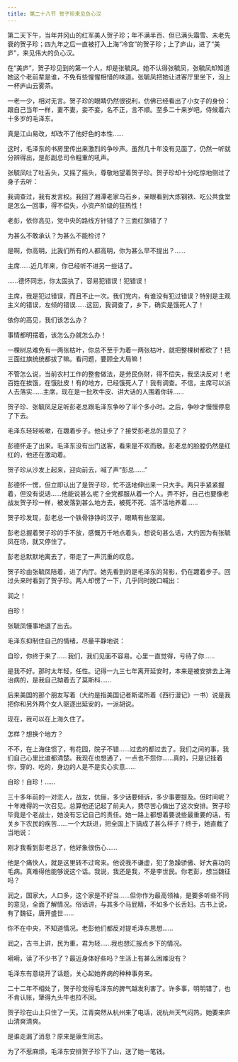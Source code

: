 ```yaml
---
title: 第二十八节 贺子珍来见负心汉
---
```


第二天下午，当年井冈山的红军美人贺子珍；年不满半百、但已满头霜雪、未老先衰的贺子珍；四九年之后一直被打入上海“冷宫”的贺子珍；上了庐山，进了“美庐”，来见伟大的负心汉。

在“美庐”，贺子珍见到的第一个人，却是张毓凤。她不认得张毓凤，张毓凤却知道她这个老前辈是谁，不免有些惺惺相惜的味道。张毓凤把她让进客厅里坐下，泡上一杯庐山云雾茶。

一老一少，相对无言。贺子珍的眼睛仍然很锐利，仿佛已经看出了小女子的身份：跟自己当年一样，妻不妻，妾不妾，名不正，言不顺。至多二十来岁吧，侍候着六十多岁的毛泽东。

真是江山易改，却改不了他好色的本性……

这时，毛泽东的书房里传出来激烈的争吵声。虽然几十年没有见面了，仍然一听就分辨得出，是彭副总司令粗重的吼声。

张毓凤吐了吐舌头，又摇了摇头，尊敬地望着贺子珍。贺子珍却十分吃惊地侧过了身子去听：

我调查过，我有发言权。我回了湘潭老家乌石乡，亲眼看到大炼钢铁、吃公共食堂是怎么一回事，得不偿失，小资产阶级的狂热性！

老彭，依你高见，党中央的路线方针错了？三面红旗错了？

为甚么不敢承认？为甚么不能检讨？

是啊，你高明，比我们所有的人都高明，你为甚么早不提出？……

主席……近几年来，你已经听不进另一些话了。

……德怀同志，你太固执了，容易犯错误！犯错误！

主席，我是犯过错误，而且不止一次。我们党内，有谁没有犯过错误？特别是主观主义的错误，左倾的错误……这回，我调查了，乡下，确实是饿死人了！

依你的高见，我们该怎么办？

事情都明摆着，该怎么办就怎么办！

一棵树总难免有一两张枯叶，你总不至于为着一两张枯叶，就把整棵树都砍了！把三面红旗统统都拔了嘛。看问题，要顾全大局嘛！

不管怎么说，当前农村工作的整套做法，是劳民伤财，得不偿失，我坚决反对！老百姓在挨饿，在饿肚皮！有的地方，已经饿死人了！我有调查。不信，主席可以派人去落实……主席，现在是一批吹牛皮、讲大话的人围着你转……

贺子珍、张毓凤足足听彭老总跟毛泽东争吵了半个多小时。之后，争吵才慢慢停息了下去。

毛泽东轻轻咳嗽，在踱着步子。他让步了？接受彭老总的意见了？

彭德怀走了出来。毛泽东没有出门送客，看来是不欢而散。彭老总的脸膛仍然是红红的，他还在激动着。

贺子珍从沙发上起来，迎向前去，喊了声“彭总……”

彭德怀一愣，但立即认出了是贺子珍，忙不迭地伸出来一只大手。两只手紧紧握着，但没有说话……他能说甚么呢？全党都服从着一个人。弄不好，自己也要像老战友贺子珍一样，被发落到甚么地方去，被死不死、活不活地养着……

贺子珍发现，彭老总一个铁骨铮铮的汉子，眼睛有些湿润。

彭老总握着贺子珍的手不放，感慨万千地点着头，想说句甚么话，大约因为有张毓凤在场，就又停住了。

彭老总默默地离去了，带走了一声沉重的叹息。

贺子珍由张毓凤陪着，进了内厅。她先看到的是毛泽东的背影，仍在踱着步子。回过头来时看到了贺子珍。两人却愣了一下，几乎同时脱口喊出：

润之！

自珍！

张毓凤懂事地退了出去。

毛泽东抑制住自己的情绪，尽量平静地说：

自珍，你终于来了……我们，我们见面不容易。心里一直觉得，亏待了你……

是我不好。那时太年轻，任性。记得一九三七年离开延安时，本来是被安排去上海治病的，是我自己拗着去了莫斯科……

后来美国的那个朋友写着（大约是指美国记者斯诺所着《西行漫记》一书）说是我把你和另外两个女人驱逐出延安的，一派胡说。

现在，我可以在上海久住了。

怎样？想换个地方？

不不，在上海住惯了，有花园，院子不错……过去的都过去了。我们之间的事，我们自己心里比谁都清楚。我现在也想通了，一点也不怨你……真的，只是记挂着你，穿的、吃的，身边的人是不是实心实意……

自珍！自珍！……

三十多年前的一对恋人，战友，伉俪，多少话要倾诉，多少事要提及。但时间呢？十年难得的一次召见。总算他还记起了前夫人，费尽苦心做出了这次安排。贺子珍毕竟是个老战士，她没有忘记自己的责任。她一路上都想着要说些最重要的话，有关乡下农民的疾苦……一个大跃进，把全国上下搞成了甚么样子？终于，她直截了当地说：

刚才我看到彭老总了，他好象很伤心……

他是个痛快人，就是这里转不过弯来。他说我不谦虚，犯了急躁骄傲、好大喜功的毛病。真难得他能够说这个话。我说，我还是我，不是李世民。你老彭，想当魏征吗？

润之，国家大，人口多，这个家是不好当……但你作为最高领袖，是要多听些不同的意见，全面了解情况。俗话讲，与其多个马屁精，不如多个长舌妇。古书上说，有了魏征，唐开盛世……

你不在中央，不知道情况。老彭他们都反对提毛泽东思想……

润之，古书上讲，民为重，君为轻……我也想汇报点乡下的情况。

嗬嗬，读了不少书了？最近身体好些吗？生活上有甚么困难没有？

毛泽东有意绕开了话题，关心起她养病的种种事务来。

二十二年不相处了，贺子珍觉得毛泽东的脾气越发利害了。许多事，明明错了，也不肯认账，犟得九头牛也拉不回。

贺子珍在山上只住了一天。江青突然从杭州来了电话，说杭州天气闷热，她要来庐山清爽清爽。

是谁走漏了消息？原来是康生同志。

为了不惹麻烦，毛泽东安排贺子珍下了山，送了她一笔钱。
